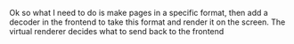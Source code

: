 Ok so what I need to do is make pages in a specific format, then add a decoder in the frontend to take this format and render it on the screen. The virtual renderer decides what to send back to the frontend